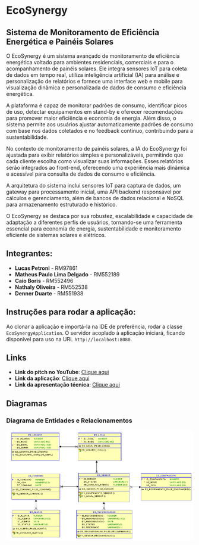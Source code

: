 # EcoSynergy

## Sistema de Monitoramento de Eficiência Energética e Painéis Solares  

O EcoSynergy é um sistema avançado de monitoramento de eficiência energética voltado para ambientes residenciais, comerciais e para o acompanhamento de painéis solares. Ele integra sensores IoT para coleta de dados em tempo real, utiliza inteligência artificial (IA) para análise e personalização de relatórios e fornece uma interface web e mobile para visualização dinâmica e personalizada de dados de consumo e eficiência energética.  

A plataforma é capaz de monitorar padrões de consumo, identificar picos de uso, detectar equipamentos em stand-by e oferecer recomendações para promover maior eficiência e economia de energia. Além disso, o sistema permite aos usuários ajustar automaticamente padrões de consumo com base nos dados coletados e no feedback contínuo, contribuindo para a sustentabilidade.  

No contexto de monitoramento de painéis solares, a IA do EcoSynergy foi ajustada para exibir relatórios simples e personalizáveis, permitindo que cada cliente escolha como visualizar suas informações. Esses relatórios serão integrados ao front-end, oferecendo uma experiência mais dinâmica e acessível para consulta de dados de consumo e eficiência.  

A arquitetura do sistema inclui sensores IoT para captura de dados, um gateway para processamento inicial, uma API backend responsável por cálculos e gerenciamento, além de bancos de dados relacional e NoSQL para armazenamento estruturado e histórico. 

O EcoSynergy se destaca por sua robustez, escalabilidade e capacidade de adaptação a diferentes perfis de usuários, tornando-se uma ferramenta essencial para economia de energia, sustentabilidade e monitoramento eficiente de sistemas solares e elétricos.

## Integrantes:
- **Lucas Petroni** - RM97861
- **Matheus Paulo Lima Delgado** - RM552189
- **Caio Boris** - RM552496
- **Nathaly Oliveira** - RM552538
- **Denner Duarte** - RM551938

## Instruções para rodar a aplicação:
Ao clonar a aplicação e importá-la na IDE de preferência, rodar a classe `EcoSynergyApplication`. O servidor acoplado à aplicação iniciará, ficando disponível para uso na URL `http://localhost:8080`.

## Links
- **Link do pitch no YouTube**: [Clique aqui](https://www.youtube.com/watch?v=pR0H1GuXL6Q)
- **Link da aplicação**: [Clique aqui](https://movtoagroplus-rm552189.azurewebsites.net/)
- **Link da apresentação técnica**: [Clique aqui](https://drive.google.com/file/d/1tIzVavyJDZvb4PIGuE8H-z6XuM4S2qa1/view?usp=sharing)

## Diagramas

### Diagrama de Entidades e Relacionamentos
![Diagrama de Entidades e Relacionamentos](./Documentacao/DiagramaEntidadeRelacionamento.png)

